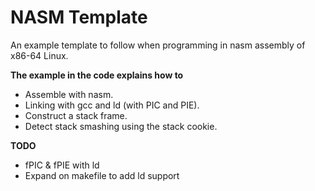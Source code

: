 # NASM Template
An example template to follow when programming in nasm assembly of x86-64 Linux. 

**The example in the code explains how to**
- Assemble with nasm.
- Linking with gcc and ld (with PIC and PIE).
- Construct a stack frame.
- Detect stack smashing using the stack cookie.

**TODO**
- fPIC & fPIE with ld
- Expand on makefile to add ld support
